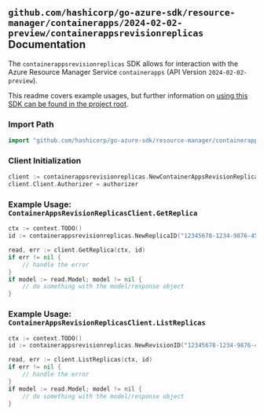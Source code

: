 
## `github.com/hashicorp/go-azure-sdk/resource-manager/containerapps/2024-02-02-preview/containerappsrevisionreplicas` Documentation

The `containerappsrevisionreplicas` SDK allows for interaction with the Azure Resource Manager Service `containerapps` (API Version `2024-02-02-preview`).

This readme covers example usages, but further information on [using this SDK can be found in the project root](https://github.com/hashicorp/go-azure-sdk/tree/main/docs).

### Import Path

```go
import "github.com/hashicorp/go-azure-sdk/resource-manager/containerapps/2024-02-02-preview/containerappsrevisionreplicas"
```


### Client Initialization

```go
client := containerappsrevisionreplicas.NewContainerAppsRevisionReplicasClientWithBaseURI("https://management.azure.com")
client.Client.Authorizer = authorizer
```


### Example Usage: `ContainerAppsRevisionReplicasClient.GetReplica`

```go
ctx := context.TODO()
id := containerappsrevisionreplicas.NewReplicaID("12345678-1234-9876-4563-123456789012", "example-resource-group", "containerAppValue", "revisionValue", "replicaValue")

read, err := client.GetReplica(ctx, id)
if err != nil {
	// handle the error
}
if model := read.Model; model != nil {
	// do something with the model/response object
}
```


### Example Usage: `ContainerAppsRevisionReplicasClient.ListReplicas`

```go
ctx := context.TODO()
id := containerappsrevisionreplicas.NewRevisionID("12345678-1234-9876-4563-123456789012", "example-resource-group", "containerAppValue", "revisionValue")

read, err := client.ListReplicas(ctx, id)
if err != nil {
	// handle the error
}
if model := read.Model; model != nil {
	// do something with the model/response object
}
```

